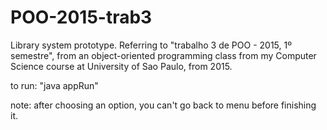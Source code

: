 # POO-2015-trab3
Library system prototype.
Referring to "trabalho 3 de POO - 2015, 1º semestre", from an object-oriented programming class from my Computer Science course at University of Sao Paulo, from 2015.

to run:
"java appRun"

note: after choosing an option, you can't go back to menu before finishing it.
